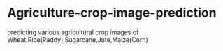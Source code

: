 # Agriculture-crop-image-prediction
predicting various agricultural crop images of Wheat,Rice(Paddy),Sugarcane,Jute,Maize(Corn)
